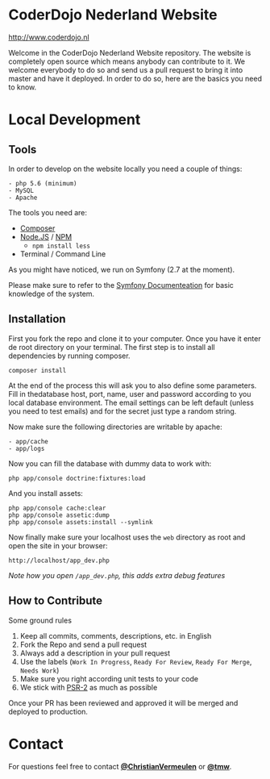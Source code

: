 # CoderDojo Nederland Website

http://www.coderdojo.nl

Welcome in the CoderDojo Nederland Website repository. The website is completely open source which means anybody can contribute to it. We welcome everybody to do so and send us a pull request to bring it into master and have it deployed. In order to do so, here are the basics you need to know.

# Local Development

## Tools

In order to develop on the website locally you need a couple of things:

```
- php 5.6 (minimum)
- MySQL
- Apache
```

The tools you need are:

- [Composer](http://getcomposer.org)
- [Node.JS](http://nodejs.org) / [NPM](http://npmjs.com)
  - `npm install less`
- Terminal / Command Line

As you might have noticed, we run on Symfony (2.7 at the moment).

Please make sure to refer to the [Symfony Documenteation](http://symfony.com) for basic knowledge of the system.

## Installation

First you fork the repo and clone it to your computer. Once you have it enter de root directory on your terminal. The first step is to install all dependencies by running composer.

```
composer install
```

At the end of the process this will ask you to also define some parameters. Fill in thedatabase host, port, name, user and password according to you local database environment. The email settings can be left default (unless you need to test emails) and for the secret just type a random string.

Now make sure the following directories are writable by apache:

```
- app/cache
- app/logs
```

Now you can fill the database with dummy data to work with:

```
php app/console doctrine:fixtures:load
```

And you install assets:

```
php app/console cache:clear
php app/console assetic:dump
php app/console assets:install --symlink
```

Now finally make sure your localhost uses the `web` directory as root and open the site in your browser:

```
http://localhost/app_dev.php
```

*Note how you open `/app_dev.php`, this adds extra debug features*

## How to Contribute

Some ground rules

1. Keep all commits, comments, descriptions, etc. in English
2. Fork the Repo and send a pull request
3. Always add a description in your pull request
4. Use the labels (`Work In Progress`, `Ready For Review`, `Ready For Merge`, `Needs Work`)
5. Make sure you right according unit tests to your code
6. We stick with [PSR-2](https://github.com/php-fig/fig-standards/blob/master/accepted/PSR-2-coding-style-guide.md) as much as possible

Once your PR has been reviewed and approved it will be merged and deployed to production.

# Contact

For questions feel free to contact **[@ChristianVermeulen](http://github.com/christianvermeulen)** or **[@tmw](http://github.com/tmw)**.
